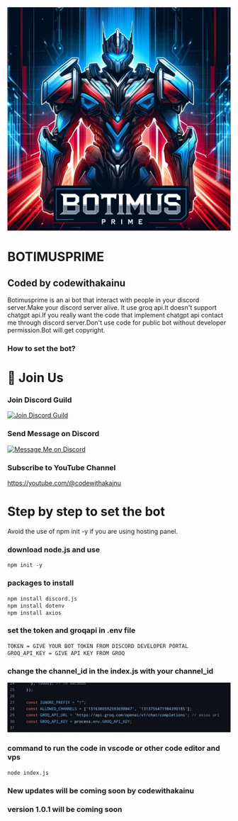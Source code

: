 <img src="assetsforgithub/IMG_20241227_194716.jpg">

<h1>BOTIMUSPRIME</h1>
<h2>Coded by codewithakainu</h2>

Botimusprime is an ai bot that interact with people in your discord server.Make your discord server alive.
It use groq api.It doesn't support chatgpt api.If you really want the code that implement chatgpt api contact me through discord server.Don't use code for public bot without developer permission.Bot will.get copyright.

### How to set the bot?

# 🚀 Join Us

### Join Discord Guild
[![Join Discord Guild](https://img.shields.io/badge/🚀%20Join-Discord-5865F2?style=for-the-badge)](https://discord.gg/NyXh5VdreU)

### Send Message on Discord
[![Message Me on Discord](https://img.shields.io/badge/✉️%20Message-Me%20on%20Discord-5865F2?style=for-the-badge)](https://discord.gg/buJTr4ua)

### Subscribe to YouTube Channel
https://youtube.com/@codewithakainu

<h1>Step by step to set the bot</h1>

Avoid the use of npm init -y if you are using hosting panel.

### download node.js and use
    npm init -y
    
### packages to install
    npm install discord.js
    npm install dotenv
    npm install axios

### set the token and groqapi in .env file
    TOKEN = GIVE YOUR BOT TOKEN FROM DISCORD DEVELOPER PORTAL
    GROQ_API_KEY = GIVE API KEY FROM GROQ 

### change the channel_id in the index.js with your channel_id

<img src="assetsforgithub/IMG_20241227_181238.jpg" />


### command to run the code in vscode or other code editor and vps
    node index.js

### New updates will be coming soon by codewithakainu 

### version 1.0.1 will be coming soon
